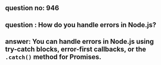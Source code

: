 
      
## question no: 946

## question : How do you handle errors in Node.js?

## answer: You can handle errors in Node.js using try-catch blocks, error-first callbacks, or the `.catch()` method for Promises.
      